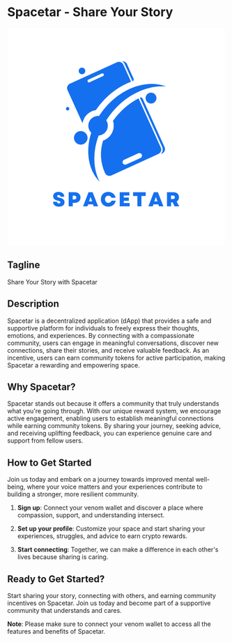 # Spacetar - Share Your Story

![Spacetar](https://github.com/Sheila-a/Spacestar/blob/develop/src/assets/spacetar-new.png?raw=true)

## Tagline
Share Your Story with Spacetar

## Description
Spacetar is a decentralized application (dApp) that provides a safe and supportive platform for individuals to freely express their thoughts, emotions, and experiences. By connecting with a compassionate community, users can engage in meaningful conversations, discover new connections, share their stories, and receive valuable feedback. As an incentive, users can earn community tokens for active participation, making Spacetar a rewarding and empowering space.

## Why Spacetar?
Spacetar stands out because it offers a community that truly understands what you're going through. With our unique reward system, we encourage active engagement, enabling users to establish meaningful connections while earning community tokens. By sharing your journey, seeking advice, and receiving uplifting feedback, you can experience genuine care and support from fellow users.

## How to Get Started
Join us today and embark on a journey towards improved mental well-being, where your voice matters and your experiences contribute to building a stronger, more resilient community.

1. **Sign up**: Connect your venom wallet and discover a place where compassion, support, and understanding intersect.

2. **Set up your profile**: Customize your space and start sharing your experiences, struggles, and advice to earn crypto rewards.

3. **Start connecting**: Together, we can make a difference in each other's lives because sharing is caring.

## Ready to Get Started?
Start sharing your story, connecting with others, and earning community incentives on Spacetar. Join us today and become part of a supportive community that understands and cares.

**Note**: Please make sure to connect your venom wallet to access all the features and benefits of Spacetar.
